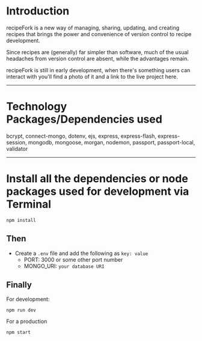 # Introduction

recipeFork is a new way of managing, sharing, updating, and creating recipes that brings the power and convenience of version control to recipe development.

Since recipes are (generally) far simpler than software, much of the usual headaches from version control are absent, while the advantages remain.

recipeFork is still in early development, when there's something users can interact with you'll find a photo of it and a link to the live project here.


---

# Technology Packages/Dependencies used 

bcrypt, connect-mongo, dotenv, ejs, express, express-flash, express-session, mongodb, mongoose, morgan, nodemon, passport, passport-local, validator

---

# Install all the dependencies or node packages used for development via Terminal

```
npm install
``` 

## Then

- Create a `.env` file and add the following as `key: value` 
  - PORT: 3000 or some other port number
  - MONGO_URI: `your database URI` 
 
## Finally

For development:
 ```
npm run dev
 ```
 
For a production
 
```
npm start
```


